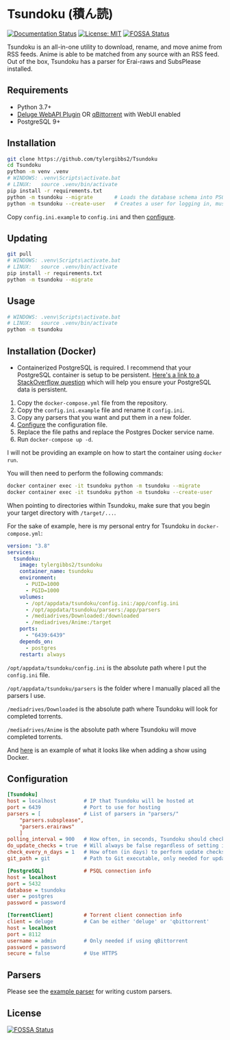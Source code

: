 # Tsundoku (積ん読)

[![Documentation Status](https://readthedocs.org/projects/tsundoku/badge/?version=latest)](https://tsundoku.readthedocs.io/en/latest/?badge=latest)
[![License: MIT](https://img.shields.io/badge/License-MIT-blue.svg)](https://opensource.org/licenses/MIT)
[![FOSSA Status](https://app.fossa.com/api/projects/git%2Bgithub.com%2Ftylergibbs2%2FTsundoku.svg?type=shield)](https://app.fossa.com/projects/git%2Bgithub.com%2Ftylergibbs2%2FTsundoku?ref=badge_shield)

Tsundoku is an all-in-one utility to download, rename, and move anime from RSS feeds.
Anime is able to be matched from any source with an RSS feed. Out of the box, Tsundoku has a parser for Erai-raws and SubsPlease installed.

## Requirements

- Python 3.7+
- [Deluge WebAPI Plugin](https://github.com/idlesign/deluge-webapi) OR [qBittorrent](https://www.qbittorrent.org/) with WebUI enabled
- PostgreSQL 9+

## Installation

```sh
git clone https://github.com/tylergibbs2/Tsundoku
cd Tsundoku
python -m venv .venv
# WINDOWS: .venv\Scripts\activate.bat
# LINUX:   source .venv/bin/activate
pip install -r requirements.txt
python -m tsundoku --migrate       # Loads the database schema into PSQL, must be done after PSQL config
python -m tsundoku --create-user   # Creates a user for logging in, must be done after PSQL config
```

Copy `config.ini.example` to `config.ini` and then [configure](#Configuration).

## Updating

```sh
git pull
# WINDOWS: .venv\Scripts\activate.bat
# LINUX:   source .venv/bin/activate
pip install -r requirements.txt
python -m tsundoku --migrate
```

## Usage

```sh
# WINDOWS: .venv\Scripts\activate.bat
# LINUX:   source .venv/bin/activate
python -m tsundoku
```

## Installation (Docker)

- Containerized PostgreSQL is required. I recommend that your PostgreSQL container is setup to be persistent.
  [Here's a link to a StackOverflow question](https://stackoverflow.com/questions/41637505/how-to-persist-data-in-a-dockerized-postgres-database-using-volumes) which will help you ensure your PostgreSQL data is persistent.

1. Copy the `docker-compose.yml` file from the repository.
2. Copy the `config.ini.example` file and rename it `config.ini`.
3. Copy any parsers that you want and put them in a new folder.
4. [Configure](#Configuration) the configuration file.
5. Replace the file paths and replace the Postgres Docker service name.
6. Run `docker-compose up -d`.

I will not be providing an example on how to start the container using
`docker run`.

You will then need to perform the following commands:
```sh
docker container exec -it tsundoku python -m tsundoku --migrate
docker container exec -it tsundoku python -m tsundoku --create-user
```

When pointing to directories within Tsundoku, make sure that you begin
your target directory with `/target/...`.

For the sake of example, here is my personal entry for Tsundoku in `docker-compose.yml`:
```yml
version: "3.8"
services:
  tsundoku:
    image: tylergibbs2/tsundoku
    container_name: tsundoku
    environment:
      - PUID=1000
      - PGID=1000
    volumes:
      - /opt/appdata/tsundoku/config.ini:/app/config.ini
      - /opt/appdata/tsundoku/parsers:/app/parsers
      - /mediadrives/Downloaded:/downloaded
      - /mediadrives/Anime:/target
    ports:
      - "6439:6439"
    depends_on:
      - postgres
    restart: always
```

`/opt/appdata/tsundoku/config.ini` is the absolute path where I put the `config.ini` file.

`/opt/appdata/tsundoku/parsers` is the folder where I manually placed all the parsers I use.

`/mediadrives/Downloaded` is the absolute path where Tsundoku will look for completed torrents.

`/mediadrives/Anime` is the absolute path where Tsundoku will move completed torrents.


And [here](https://i.imgur.com/BkNz7P4.png) is an example of what it looks like when adding a show using Docker.

## Configuration

```ini
[Tsundoku]
host = localhost         # IP that Tsundoku will be hosted at
port = 6439              # Port to use for hosting
parsers = [              # List of parsers in "parsers/"
    "parsers.subsplease",
    "parsers.erairaws"
    ]
polling_interval = 900   # How often, in seconds, Tsundoku should check parsers
do_update_checks = true  # Will always be false regardless of setting if in Docker
check_every_n_days = 1   # How often (in days) to perform update checks
git_path = git           # Path to Git executable, only needed for update checks

[PostgreSQL]             # PSQL connection info
host = localhost
port = 5432
database = tsundoku
user = postgres
password = password

[TorrentClient]          # Torrent client connection info
client = deluge          # Can be either 'deluge' or 'qbittorrent'
host = localhost
port = 8112
username = admin         # Only needed if using qBittorrent
password = password
secure = false           # Use HTTPS
```

## Parsers

Please see the [example parser](https://github.com/tylergibbs2/Tsundoku/blob/master/parsers/_example.py) for writing custom parsers.

## License
[![FOSSA Status](https://app.fossa.com/api/projects/git%2Bgithub.com%2Ftylergibbs2%2FTsundoku.svg?type=large)](https://app.fossa.com/projects/git%2Bgithub.com%2Ftylergibbs2%2FTsundoku?ref=badge_large)
